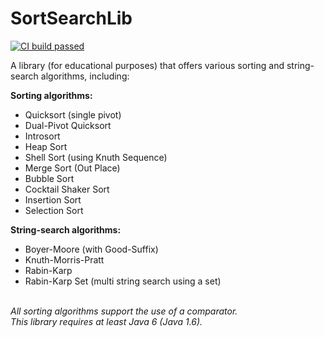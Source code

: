 # SortSearchLib

<a href="https://travis-ci.org/turbolocust/SortSearchLib"><img href src="https://travis-ci.org/turbolocust/SortSearchLib.svg?branch=master" alt="CI build passed"/></a>

A library (for educational purposes) that offers various sorting and string-search algorithms, including:
<br>
<p><b>Sorting algorithms:</b></p>
<ul>
  <li>Quicksort (single pivot)</li>
  <li>Dual-Pivot Quicksort</li>
  <li>Introsort</li>
  <li>Heap Sort</li>
  <li>Shell Sort (using Knuth Sequence)</li>
  <li>Merge Sort (Out Place)</li>
  <li>Bubble Sort</li>
  <li>Cocktail Shaker Sort</li>
  <li>Insertion Sort</li>
  <li>Selection Sort</li>
</ul>
<p><b>String-search algorithms:</b></p>
<ul>
  <li>Boyer-Moore (with Good-Suffix)</li>
  <li>Knuth-Morris-Pratt</li>
  <li>Rabin-Karp</li>
  <li>Rabin-Karp Set (multi string search using a set)</li>
</ul>
<br>
<i>All sorting algorithms support the use of a comparator.<br>
This library requires at least Java 6 (Java 1.6).</i>
